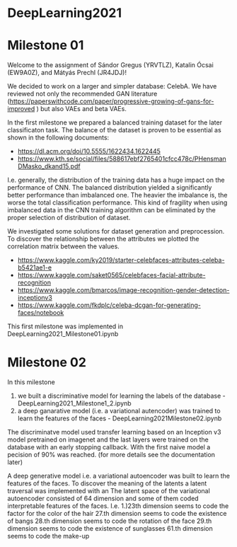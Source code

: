 # DeepLearning2021

# Milestone 01

Welcome to the assignment of Sándor Gregus (YRVTLZ), Katalin Ócsai (EW9A0Z), and Mátyás Prechl (JR4JDJ)!

We decided to work on a larger and simpler database: CelebA. We have reviewed not only the recommended GAN literature (https://paperswithcode.com/paper/progressive-growing-of-gans-for-improved ) but also VAEs and beta VAEs.

In the first milestone we prepared a balanced training dataset for the later classificaton task. The balance of the dataset is proven to be essential as shown in the following documents:
* https://dl.acm.org/doi/10.5555/1622434.1622445
* https://www.kth.se/social/files/588617ebf2765401cfcc478c/PHensmanDMasko_dkand15.pdf

I.e. generally, the distribution of the training data has a huge impact on the performance of CNN. The balanced distribution yielded a significantly better performance than imbalanced one. The heavier the imbalance is, the worse the total classification performance. This kind of fragility when using imbalanced data in the CNN training algorithm can be eliminated by the proper selection of distribution of dataset.

We investigated some solutions for dataset generation and preprocession.
To discover the relationship between the attributes we plotted the correlation matrix between the values.

* https://www.kaggle.com/ky2019/starter-celebfaces-attributes-celeba-b5421ae1-e
* https://www.kaggle.com/saket0565/celebfaces-facial-attribute-recognition
* https://www.kaggle.com/bmarcos/image-recognition-gender-detection-inceptionv3
* https://www.kaggle.com/fkdplc/celeba-dcgan-for-generating-faces/notebook

This first milestone was implemented in DeepLearning2021_Milestone01.ipynb

# Milestone 02
In this milestone
1. we built a discriminative model for learning the labels of the database - DeepLearning2021_Milestone1_2.ipynb
2. a deep ganarative model (i.e. a variational autencoder) was trained to learn the features of the faces - DeepLearning2021Milestone02.ipynb

The discriminatve model used transfer learning based on an Inception v3 model pretrained on imagenet and the last layers were trained on the database with an early stopping callback. With the first naive model a pecision of 90% was reached. (for more details see the documentation later)

A deep generative model i.e. a variational autoencoder was built to learn the features of the faces. 
To discover the meaning of the latents a latent traversal was implemented with an 
The latent space of the variational autoencoder consisted of 64 dimension and some of them coded interpretable features of the faces. I.e.
1.)23th dimension seems to code the factor for the color of the hair
27.th dimension seems to code the existence of bangs
28.th dimension seems to code the rotation of the face
29.th dimension seems to code the existence of sunglasses
61.th dimension seems to code the make-up

